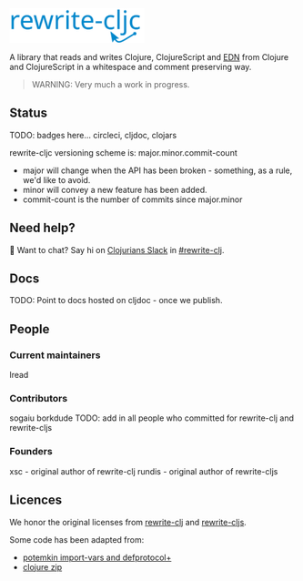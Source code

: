 <img src="doc/rewrite-clj-logo.svg" height="60" alt="rewrite-clj"/>

A library that reads and writes Clojure, ClojureScript and [EDN](https://github.com/edn-format/edn) from Clojure and ClojureScript in a whitespace and comment preserving way.

>
> WARNING: Very much a work in progress.
>

## Status

TODO: badges here... circleci, cljdoc, clojars

rewrite-cljc versioning scheme is: major.minor.commit-count

* major will change when the API has been broken - something, as a rule, we'd like to avoid.
* minor will convey a new feature has been added.
* commit-count is the number of commits since major.minor

## Need help?

:wave: Want to chat? Say hi on [Clojurians Slack](http://clojurians.net/) in [#rewrite-clj](https://clojurians.slack.com/messages/CHB5Q2XUJ).

## Docs

TODO: Point to docs hosted on cljdoc - once we publish.

## People

### Current maintainers

lread

### Contributors

sogaiu
borkdude
TODO: add in all people who committed for rewrite-clj and rewrite-cljs

### Founders

xsc - original author of rewrite-clj
rundis - original author of rewrite-cljs

## Licences

We honor the original licenses from [rewrite-clj](LICENSE-rewrite-clj) and [rewrite-cljs](LICENSE-rewrite-cljs).

Some code has been adapted from:

* [potemkin import-vars and defprotocol+](https://github.com/ztellman/potemkin#license)
* [clojure zip](https://github.com/clojure/clojure/blob/master/readme.txt)

